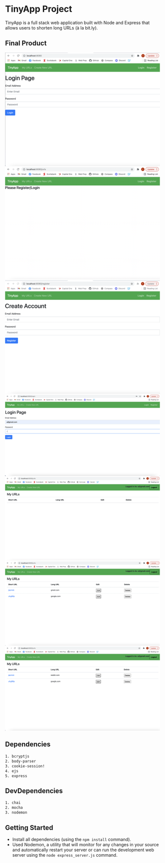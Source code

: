 # TinyApp Project

TinyApp is a full stack web application built with Node and Express that allows users to shorten long URLs (à la bit.ly).

## Final Product
!["Localhost:8080 Page"](https://github.com/RAJINIA/tinyapp/blob/master/docs/0__localhost8080.png)
!["/urls Page"](https://github.com/RAJINIA/tinyapp/blob/master/docs/1__:urls.png)
!["Register Page"](https://github.com/RAJINIA/tinyapp/blob/master/docs/2__:register.png)
!["Login Page"](https://github.com/RAJINIA/tinyapp/blob/master/docs/3__Login%20Page.png)
!["urls Page After Loggedin"](https://github.com/RAJINIA/tinyapp/blob/master/docs/4__LoggedIn%20Page.png)
!["My Url Page"](https://github.com/RAJINIA/tinyapp/blob/master/docs/6__MyURL%20Page.png)
!["Edited My Url Page"](https://github.com/RAJINIA/tinyapp/blob/master/docs/7__EdittedURL%20Page.png)

## Dependencies
    1. bcryptjs
    2. body-parser
    3. cookie-session!
    4. ejs
    5. express

## DevDependencies
    1. chai
    2. mocha
    3. nodemon

## Getting Started

- Install all dependencies (using the `npm install` command).
- Used Nodemon, a utility that will monitor for any changes in your source and automatically restart your server or can run the development web server using  the `node express_server.js` command.
